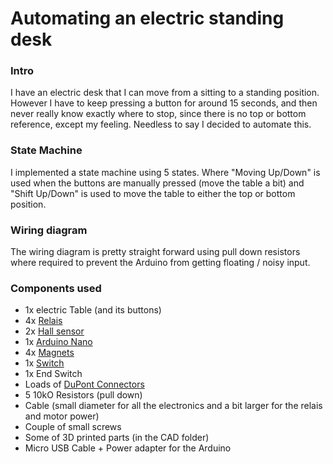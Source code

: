 # Automating an electric standing desk

### Intro
I have an electric desk that I can move from a sitting to a standing position. However I have to keep pressing a button for around 15 seconds, and then never really know exactly where to stop, since there is no top or bottom reference, except my feeling. Needless to say I decided to automate this.

### State Machine
I implemented a state machine using 5 states. Where "Moving Up/Down" is used when the buttons are manually pressed (move the table a bit) and "Shift Up/Down" is used to move the table to either the top or bottom position.

<!-- ![The State Machine](./images/state_machine.pdf "State Machine") -->

### Wiring diagram
The wiring diagram is pretty straight forward using pull down resistors where required to prevent the Arduino from getting floating / noisy input.

<object data="./images/connectivity_diagram.pdf" type="application/pdf" width="700px" height="700px">
</object>

<!-- ![The Wiring Diagram](./images/connectivity_diagram.pdf "Wiring Diagram") -->

### Components used
- 1x electric Table (and its buttons)
- 4x [Relais](https://www.conrad.ch/de/p/makerfactory-relais-modul-mf-6402384-1-st-passend-fuer-arduino-2134128.html)
- 2x [Hall sensor](https://www.conrad.ch/de/p/iduino-1485327-hallsensor-passend-fuer-einplatinen-computer-arduino-1485327.html)
- 1x [Arduino Nano](https://www.aliexpress.com/item/4000112750588.html?spm=a2g0s.9042311.0.0.27424c4dbc3uKd)
- 4x [Magnets](https://www.conrad.ch/de/p/tru-components-1572118-permanent-magnet-rund-x-h-5-mm-x-2-mm-n35eh-1-18-1-2-t-grenztemperatur-max-200-c-1572118.html)
- 1x [Switch](https://www.conrad.ch/de/p/apem-5239a-52390003-kippschalter-250-v-ac-3-a-1-x-ein-aus-ein-rastend-0-rastend-1-st-700179.html)
- 1x End Switch
- Loads of [DuPont Connectors](https://www.aliexpress.com/item/4000570942676.html?spm=a2g0s.9042311.0.0.27424c4dosd7NR)
- 5 10kO Resistors (pull down)
- Cable (small diameter for all the electronics and a bit larger for the relais and motor power)
- Couple of small screws
- Some of 3D printed parts (in the CAD folder)
- Micro USB Cable + Power adapter for the Arduino